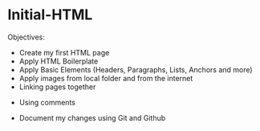 # Initial-HTML

Objectives:

- Create my first HTML page
- Apply HTML Boilerplate
- Apply Basic Elements (Headers, Paragraphs, Lists, Anchors and more)
- Apply images from local folder and from the internet
- Linking pages together

* Using comments

- Document my changes using Git and Github
